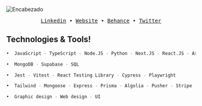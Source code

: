 ![Encabezado](https://res.cloudinary.com/dhpxqwsym/image/upload/v1695400996/portfolio/Github_oba0eu.png)

<div align='center'>
  <samp>
    <a href='https://www.linkedin.com/in/daniel-prieto-dpg'>Linkedin</a> •
    <a href='https://dpg-code.vercel.app'>Website</a> •
    <a href='https://www.behance.net/danielprieto7'>Behance</a> •
    <a href='https://twitter.com/DanielPriGa'>Twitter</a>
  </samp>
</div>

## Technologies & Tools!
```bash
•  JavaScript - TypeScript - Node.JS - Python - Next.JS - React.JS - Astro - Svelte

•  MongoDB - Supabase - SQL

•  Jest - Vitest - React Testing Library - Cypress - Playwright

•  Tailwind - Mongoose - Express - Prisma - Algolia - Pusher - Stripe

•  Graphic design - Web design - UI
```
